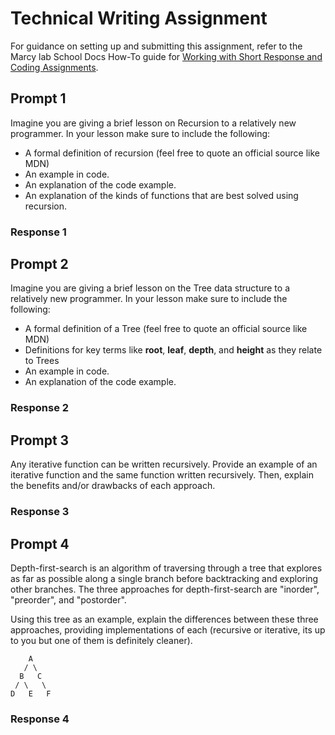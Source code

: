 # Technical Writing Assignment

For guidance on setting up and submitting this assignment, refer to the Marcy lab School Docs How-To guide for [Working with Short Response and Coding Assignments](https://marcylabschool.gitbook.io/marcy-lab-school-docs/fullstack-curriculum/how-tos/working-with-assignments#how-to-work-on-assignments).

## Prompt 1

Imagine you are giving a brief lesson on Recursion to a relatively new programmer. In your lesson make sure to include the following:

* A formal definition of recursion (feel free to quote an official source like MDN)
* An example in code.
* An explanation of the code example.
* An explanation of the kinds of functions that are best solved using recursion.

### Response 1

## Prompt 2

Imagine you are giving a brief lesson on the Tree data structure to a relatively new programmer. In your lesson make sure to include the following:

* A formal definition of a Tree (feel free to quote an official source like MDN)
* Definitions for key terms like **root**, **leaf**, **depth**, and **height** as they relate to Trees
* An example in code.
* An explanation of the code example.

### Response 2

## Prompt 3

Any iterative function can be written recursively. Provide an example of an iterative function and the same function written recursively. Then, explain the benefits and/or drawbacks of each approach.

### Response 3

## Prompt 4

Depth-first-search is an algorithm of traversing through a tree that explores as far as possible along a single branch before backtracking and exploring other branches. The three approaches for depth-first-search are "inorder", "preorder", and "postorder". 

Using this tree as an example, explain the differences between these three approaches, providing implementations of each (recursive or iterative, its up to you but one of them is definitely cleaner).

```
    A
   / \
  B   C
 / \   \
D   E   F
```

### Response 4
